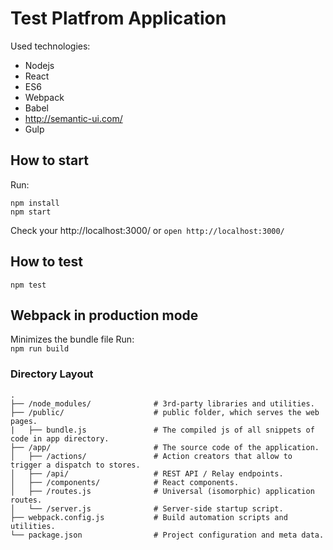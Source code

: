 # Test Platfrom Application

Used technologies:  
- Nodejs
- React
- ES6
- Webpack
- Babel
- http://semantic-ui.com/
- Gulp


## How to start

Run:  
```
npm install
npm start
```

Check your http://localhost:3000/ or  `open http://localhost:3000/`

## How to test

`npm test`

## Webpack in production mode
Minimizes the bundle file
Run:  
`npm run build`

### Directory Layout

```
.
├── /node_modules/              # 3rd-party libraries and utilities.
├── /public/                    # public folder, which serves the web pages.
|   ├── bundle.js               # The compiled js of all snippets of code in app directory.
├── /app/                       # The source code of the application.
│   ├── /actions/               # Action creators that allow to trigger a dispatch to stores.
│   ├── /api/                   # REST API / Relay endpoints.
│   ├── /components/            # React components.
│   ├── /routes.js              # Universal (isomorphic) application routes.
│   └── /server.js              # Server-side startup script.
├── webpack.config.js           # Build automation scripts and utilities.
└── package.json                # Project configuration and meta data.
```
